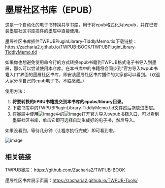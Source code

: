 # 墨屉社区书库（EPUB）
这是一个自动化的电子书转换共享书库，用于将epub格式化为twpub，并在已安装墨屉社区书库插件的墨屉中直接使用。

墨屉社区书库插件TWPUBPluginLibrary-TiddlyMemo.tid下载链接：https://zacharia2.github.io/TWPUB-BOOK/TWPUBPluginLibrary-TiddlyMemo.tid




如果你也想避免使用命令行的方式转换epub书籍到TWPUB格式电子书导入到墨屉，那么可以尝试使用本仓库。在本书库中的书籍将会同步到“官方导入twpub书籍入口”界面的墨屉社区书库，即安装墨屉社区书库插件的大家都可以看到。（欢迎大家分享自己的epub电子书，不胜感激。）



使用方法：
1. **将要转换的EPBU书籍提交到本书库的epubs/library目录。**
2. 下载书库中的TWPUBPluginLibrary-TiddlyMemo.tid文件然后拖放进墨屉。
3. 在墨屉中使用![image](https://user-images.githubusercontent.com/32425955/169266021-6373981d-582a-4ad1-ad6b-2311c8c2abb8.png)中的![image](https://user-images.githubusercontent.com/32425955/169266047-e179cc38-8afe-4b5e-b011-6ef1e8c014bc.png)打开官方导入twpub书籍入口，可以看到墨屉社区书库，单击它即可选择自动生成好的电子书，然后导入。


如果没看到，等待几分钟（让程序执行完成）即可看到啦。

![image](https://user-images.githubusercontent.com/32425955/169262933-4017ea9f-2653-41d7-8533-370c2f5d5cf0.png)

## 相关链接
TWPUB墨屉：https://github.com/Zacharia2/TWPUB-BOOK

墨屉社区书库展示页面：https://zacharia2.github.io/TWPUB-Tools/
